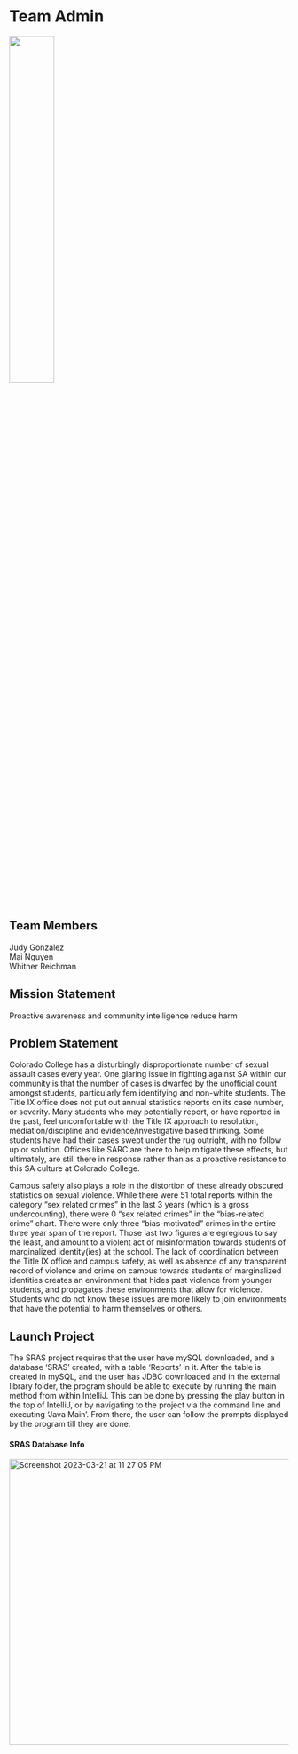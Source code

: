# Team Admin
<img src="https://user-images.githubusercontent.com/117673140/222043811-d17eea29-c8ce-4071-a104-f96362ac0c2c.png"  width="40%" height="40%">

## Team Members
Judy Gonzalez  
Mai Nguyen  
Whitner Reichman  

## Mission Statement 
Proactive awareness and community intelligence reduce harm

## Problem Statement
Colorado College has a disturbingly disproportionate number of sexual assault cases every year. One glaring issue in fighting against SA within our community is that the number of cases is dwarfed by the unofficial count amongst students, particularly fem identifying and non-white students. The Title IX office does not put out annual statistics reports on its case number, or severity. Many students who may potentially report, or have reported in the past, feel uncomfortable with the Title IX approach to resolution, mediation/discipline and evidence/investigative based thinking. Some students have had their cases swept under the rug outright, with no follow up or solution. Offices like SARC are there to help mitigate these effects, but ultimately, are still there in response rather than as a proactive resistance to this SA culture at Colorado College.

Campus safety also plays a role in the distortion of these already obscured statistics on sexual violence. While there were 51 total reports within the category “sex related crimes” in the last 3 years (which is a gross undercounting), there were 0 “sex related crimes” in the “bias-related crime” chart. There were only three “bias-motivated” crimes in the entire three year span of the report. Those last two figures are egregious to say the least, and amount to a violent act of misinformation towards students of marginalized identity(ies) at the school. The lack of coordination between the Title IX office and campus safety, as well as absence of any transparent record of violence and crime on campus towards students of marginalized identities creates an environment that hides past violence from younger students, and propagates these environments that allow for violence. Students who do not know these issues are more likely to join environments that have the potential to harm themselves or others.

## Launch Project
The SRAS project requires that the user have mySQL downloaded, and a database ‘SRAS’ created, with a table ‘Reports’ in it. After the table is created in mySQL, and the user has JDBC downloaded and in the external library folder, the program should be able to execute by running the main method from within IntelliJ. This can be done by pressing the play button in the top of IntelliJ, or by navigating to the project via the command line and executing ‘Java Main’. From there, the user can follow the prompts displayed by the program till they are done.

#### SRAS Database Info
<img width="515" alt="Screenshot 2023-03-21 at 11 27 05 PM" src="https://user-images.githubusercontent.com/117673140/226810150-f16861cf-87d1-4cb2-920c-beb1ddb507e4.png">
